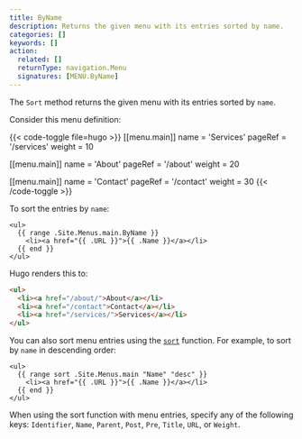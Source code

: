 ```yaml
---
title: ByName
description: Returns the given menu with its entries sorted by name.
categories: []
keywords: []
action:
  related: []
  returnType: navigation.Menu
  signatures: [MENU.ByName]
---
```


The `Sort` method returns the given menu with its entries sorted by `name`.

Consider this menu definition:

{{< code-toggle file=hugo >}}
[[menu.main]]
name = 'Services'
pageRef = '/services'
weight = 10

[[menu.main]]
name = 'About'
pageRef = '/about'
weight = 20

[[menu.main]]
name = 'Contact'
pageRef = '/contact'
weight = 30
{{< /code-toggle >}}

To sort the entries by `name`:

```go-html-template
<ul>
  {{ range .Site.Menus.main.ByName }}
    <li><a href="{{ .URL }}">{{ .Name }}</a></li>
  {{ end }}
</ul>
```

Hugo renders this to:

```html
<ul>
  <li><a href="/about/">About</a></li>
  <li><a href="/contact">Contact</a></li>
  <li><a href="/services/">Services</a></li>
</ul>
```

You can also sort menu entries using the [`sort`] function. For example, to sort by `name` in descending order:

```go-html-template
<ul>
  {{ range sort .Site.Menus.main "Name" "desc" }}
    <li><a href="{{ .URL }}">{{ .Name }}</a></li>
  {{ end }}
</ul>
```

When using the sort function with menu entries, specify any of the following keys: `Identifier`, `Name`, `Parent`, `Post`, `Pre`, `Title`, `URL`, or `Weight`.

[`sort`]: /functions/collections/sort
